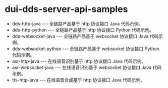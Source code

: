 # dui-dds-server-api-samples

* dds-http-java --- 全链路产品基于 http 协议接口 Java 代码示例。
* dds-http-python --- 全链路产品基于 http 协议接口 Python 代码示例。
* dds-websocket-java --- 全链路产品基于 websocket 协议接口 Java 代码示例。
* dds-websocket-python --- 全链路产品基于 websocket 协议接口 Python 代码示例。
* asr-http-java --- 在线语音识别基于 http 协议接口 Java 代码示例。
* asr-websocket-java --- 在线语音识别基于 websocket 协议接口 Java 代码示例。
* tts-http-java --- 在线语音合成基于 http 协议接口 Java 代码示例。
